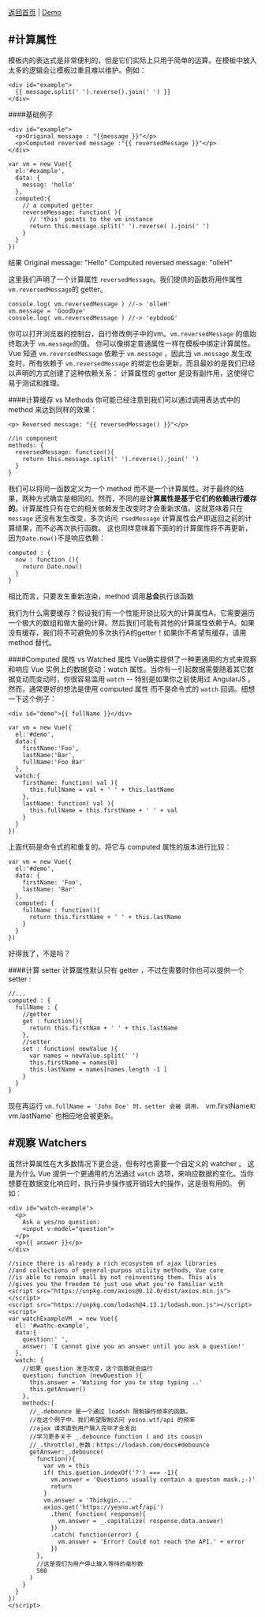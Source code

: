 [返回首页](https://github.com/dinglittle/Vue.js-start) | [Demo](https://github.com/dinglittle/Vue.js-start/blob/master/vue-demo/3.%E6%A8%A1%E6%9D%BF%E8%AF%AD%E6%B3%95.html)


#计算属性
---
模板内的表达式是非常便利的，但是它们实际上只用于简单的运算。在模板中放入太多的逻辑会让模板过重且难以维护。例如：
```
<div id="example">
  {{ message.split(' ').reverse().join(' ') }}
</div>
```

####基础例子
```
<div id="example">
  <p>Original message : "{{message }}"</p>
  <p>Computed reversed message :"{{ reversedMessage }}"</p>
</div>
```
```
var vm = new Vue({
  el:'#example',
  data: {
    messag: 'hello'
  },
  computed:{
    // a computed getter
    reverseMessage: function( ){
      // 'this' points to the vm instance
      return this.message.split(' ').reverse( ).join(' ')
    }
  }
})
```
结果
Original message: "Hello"
Computed reversed message: "olleH"

这里我们声明了一个计算属性 `reversedMessage`。我们提供的函数将用作属性`vm.reversedMessage`的 getter。
```
console.log( vm.reversedMessage ) //-> 'olleH'
vm.message = 'Goodbye'
console.log( vm.reversedMessage ) //-> 'eybdooG'
```
你可以打开浏览器的控制台，自行修改例子中的vm。`vm.reversedMessage` 的值始终取决于 `vm.message`的值。
你可以像绑定普通属性一样在模板中绑定计算属性。 Vue 知道 `vm.reversedMessage` 依赖于 `vm.message` ，因此当 `vm.message` 发生改变时，所有依赖于 `vm.reversedMessage` 的绑定也会更新。而且最妙的是我们已经以声明的方式创建了这种依赖关系： 计算属性的 getter 是没有副作用，这使得它易于测试和推理。

####计算缓存 vs Methods
你可能已经注意到我们可以通过调用表达式中的 method 来达到同样的效果：
```
<p> Reversed message: "{{ reversedMessage() }}"</p>
```
```
//in component
methods: {
  reversedMessage: function(){
    return this.message.split(' ').reverse().join(' ')
  }
}
```
我们可以将同一函数定义为一个 method 而不是一个计算属性。对于最终的结果，两种方式确实是相同的。然而，不同的是**计算属性是基于它们的依赖进行缓存的**。计算属性只有在它的相关依赖发生改变时才会重新求值。这就意味着只在 `message` 还没有发生改变，多次访问` rsedMessage` 计算属性会产即返回之前的计算结果，而不必再次执行函数。
这也同样意味着下面的的计算属性将不再更新，因为`Date.now()`不是响应依赖：
```
computed : {
  now : function (){
    return Date.now()
  }
}
```
相比而言，只要发生重新渲染，method 调用**总会**执行该函数

我们为什么需要缓存？假设我们有一个性能开锁比较大的计算属性A，它需要遍历一个极大的数组和做大量的计算。然后我们可能有其他的计算属性依赖于A。如果没有缓存，我们将不可避免的多次执行A的getter！如果你不希望有缓存，请用method 替代。

####Computed 属性 vs Watched 属性
Vue确实提供了一种更通用的方式来观察和响应 Vue 实例上的数据变动：watch 属性。当你有一引起数据需要随着其它数据变动而变动时，你很容易滥用 `watch` -- 特别是如果你之前使用过 AngularJS 。然而，通常更好的想法是使用 computed 属性 而不是命令式的 `watch` 回调。细想一下这个例子：
```
<div id="demo">{{ fullName }}</div>
```
```
var vm = new Vue({
  el:'#demo',
  data:{
    firstName:'Foo',
    lastName:'Bar',
    fullName:'Foo Bar'
  },
  watch:{
    firstName: function( val ){
      this.fullName = val + ' ' + this.lastName
    },
    lastName: function( val ){
      this.fullName = this.firstName + ' ' + val  
    }
  }
})
```
上面代码是命令式的和重复的。将它与 computed 属性的版本进行比较：
```
var vm = new Vue({
  el:'#demo',
  data: {
    firstName: 'Foo',
    lastName: 'Bar'
  },
  computed: {
    fullName : function(){
      return this.firstName + ' ' + this.lastName
    }
  }
})
```
好得我了，不是吗？

####计算 setter
计算属性默认只有 getter ，不过在需要时你也可以提供一个 setter :
```
//...
computed : {
  fullName : {
    //getter
    get : function(){
      return this.firstNam + ' ' + this.lastName
    },
    //setter
    set : function( newValue ){
      var names = newValue.split(' ')
      this.firstName = names[0]
      this.lastName = names[names.length -1 ]
    }
  }
}
```
现在再运行 `vm.fullName = 'John Doe' 时，setter 会被 调用， `vm.firstName` 和 `vm.lastName` 也相应地会被更新。

#观察 Watchers
---
虽然计算属性在大多数情况下更合适，但有时也需要一个自定义的 watcher 。 这是为什么 Vue 提供一个更通用的方法通过 `watch` 选项，来响应数据的变化。当你想要在数据变化响应时，执行异步操作或开销较大的操作，这是很有用的。
例如：
```
<div id="watch-example">
  <p>
    Ask a yes/no question:
    <input v-model="question">
  </p>
  <p>{{ answer }}</p>
</div>
```
```
//since there is already a rich ecosystem of ajax libraries
//and collections of general-purpos utility methods, Vue core
//is able to remain small by not reinventing them. This als
//gives you the freedom to just use what you're familiar with
<script src="https://unpkg.com/axios@0.12.0/dist/axios.min.js"></script>
<script src="https://unpkg.com/lodash@4.13.1/lodash.mon.js"></script>
<script>
var watchExampleVM  = new Vue({
  el: '#wathc-example',
  data:{
    question:' ',
    answer: 'I cannot give you an answer until you ask a question!'
  },
  watch: {
    //如果 question 发生改变，这个函数就会运行
    question: function (newQuestion ){
      this.answer = 'Watiing for you to stop typing ..'
      this.getAnswer()
    },
    methods:{
      //_.debounce 是一个通过 loadsh 限制操作频率的函数。
      //在这个例子中，我们希望限制访问 yesno.wtf/api 的频率
      //ajax 请求直到用户输入完毕才会发出
      //学习更多关于 _.debounce function ( and its cousin
      //_.throttle),参数：https://lodash.com/docs#debounce
      getAnswer:_.debounce(
        function(){
          var vm = this
          if( this.quetion.indexOf('?') === -1){
            vm.answer = 'Questions usually contain a queston mask.;-)'
            return
          }
          vm.answer = 'Thinkgin...'
          axios.get('https://yesno.wtf/api')
            .then( function( response){
              vm.answer = _.capitalize( response.data.answer)
            })
            .catch( function(error) {
              vm.answer = 'Error! Could not reach the API.' + error
            })
        },
        //这是我们为用户停止输入等待的毫秒数
        500
      )
    }
  }
})
</script>
```

